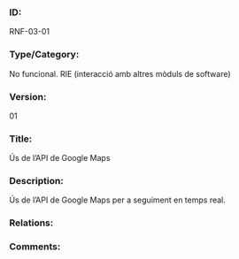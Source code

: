 ### ID:

RNF-03-01

### Type/Category:

No funcional. RIE (interacció amb altres mòduls de software)

### Version:

01

### Title: 

Ús de l’API de Google Maps

### Description:

Ús de l’API de Google Maps per a seguiment en temps real. 

### Relations:



### Comments:


